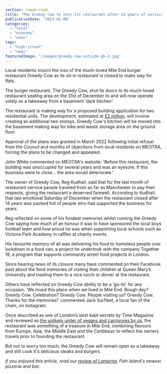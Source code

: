 ```yaml
---
section: roman-road
title: "The Greedy Cow to shut its restaurant after 14 years of service"
publicationDate: "2023-01-08"
categories: 
  - "local"
  - "economy"
  - "news"
tags: 
  - "high-street"
  - "news"
featuredImage: "/images/greedy-cow-outside-gh-2.jpg"
---
```


Local residents mourn the loss of the much-loved Mile End burger restaurant Greedy Cow as its sit-in restaurant is closed to make way for flats.   

The burger restaurant, The Greedy Cow, shut its doors to its much-loved restaurant seating area on the 31st of December to and will now operate solely as a takeaway from a basement 'dark kitchen'.

The restaurant is making way for a proposed building application for two residential units. The development, estimated at [£2 million](https://development.towerhamlets.gov.uk/online-applications/applicationDetails.do?keyVal=DCAPR_135766&activeTab=summary), will involve creating an additional two storeys. Greedy Cow's kitchen will be moved into the basement making way for bike and waste storage area on the ground floor.

Approval of the plans was granted in March 2022 following initial refusal from the Council and months of objections from local residents on MEOTRA, forcing the plans to be changed and appealed.

John White commented on MEOTRA's website: 'Before this restaurant, the building was unoccupied for several years and was an eyesore. If this business were to close… the area would deteriorate.'

The owner of Greedy Cow, Reg Kudhail, said that for the last month of restaurant service people traveled from as far as Manchester to pay their respects, giving the restaurant a deserved farewell. According to Kudhail, that last emotional Saturday of December when the restaurant closed after 14 years was packed full of people who had supported the business for years.

Reg reflected on some of his fondest memories whilst running the Greedy Cow saying how much of an honour it was to have sponsored the local boys football team and how proud he was when supporting local schools such as Victoria Park Academy in raffles at charity events.

His favourite memory of all was delivering his food to homeless people over lockdown in a food van, a project he undertook with the company Together 19, a program that supports community street food projects in London. 

Since hearing news of its closure many have commented on their Facebook post about the fond memories of visiting their children at Queen Mary’s University and treating them to a nice lunch or dinner at the restaurant.  

Others have reflected on Greedy Cow ability to be a 'go-to' for any occasion. 'We loved this place when we lived in Mile End. Rough day? Greedy Cow. Celebration? Greedy Cow. People visiting us? Greedy Cow. Thanks for the memories!' commented Jack Surfleet, a local fan of the chain, on Instagram.

Once described as one of London’s best kept secrets by Time Magazine and reviewed as [the unlikely uniter of vegans and carnivores by us](https://romanroadlondon.com/greedy-cow-restaurant-food-review/), the restaurant was something of a treasure in Mile End, combining flavours from Europe, Asia, the Middle East and the Caribbean to reflect the owners travels prior to founding the restaurant. 

But not to worry too much, the Greedy Cow will remain open as a takeaway and still cook it's delicious steaks and burgers. 

_If you enjoyed this article, read our [review of Lanterna](https://romanroadlondon.com/lanterna-pizza-restaurant-bar-deli-fish-island-food-review/), Fish Island's newest pizzeria and bar._  

